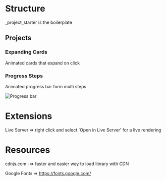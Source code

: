 # Structure

\_project_starter is the boilerplate

## Projects

### Expanding Cards

Animated cards that expand on click

### Progress Steps

Animated progress bar form multi steps

![Progress bar](https://user-images.githubusercontent.com/44512205/220206072-d76c7ca7-519a-4274-b53d-a06b50233a32.gif)


# Extensions

Live Server => right click and select 'Open in Live Server' for a live rendering

# Resources

cdnjs.com -=> faster and easier way to load library with CDN

Google Fonts => https://fonts.google.com/
